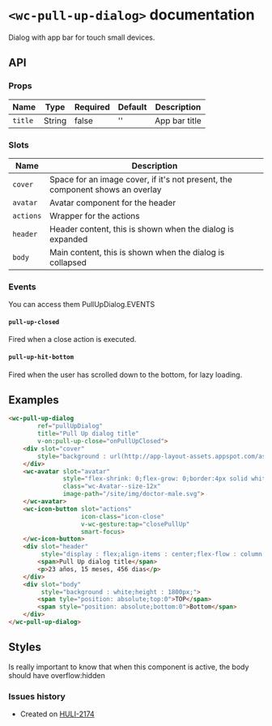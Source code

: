# `<wc-pull-up-dialog>` documentation

Dialog with app bar for touch small devices.

## API

### Props

| Name | Type | Required | Default | Description
| --- | --- | ---  | ---  | ---
| `title` | String | false | '' | App bar title

### Slots

| Name | Description |
| --- | --- |
| `cover` | Space for an image cover, if it's not present, the component shows an overlay |
| `avatar` | Avatar component for the header |
| `actions` | Wrapper for the actions |
| `header` | Header content, this is shown when the dialog is expanded |
| `body` | Main content, this is shown when the dialog is collapsed |

### Events

You can access them PullUpDialog.EVENTS

#### `pull-up-closed`

Fired when a close action is executed.

#### `pull-up-hit-bottom`

Fired when the user has scrolled down to the bottom, for lazy loading.

## Examples

``` html
<wc-pull-up-dialog
        ref="pullUpDialog"
        title="Pull Up dialog title"
        v-on:pull-up-close="onPullUpClosed">
    <div slot="cover"
        style="background : url(http://app-layout-assets.appspot.com/assets/test-drive.jpg) no-repeat;width: 100%;height: 200px;background-size : cover;background-clip : border-box;">
    </div>
    <wc-avatar slot="avatar"
               style="flex-shrink: 0;flex-grow: 0;border:4px solid white;background-color: white"
               class="wc-Avatar--size-12x"
               image-path="/site/img/doctor-male.svg">
    </wc-avatar>
    <wc-icon-button slot="actions"
                    icon-class="icon-close"
                    v-wc-gesture:tap="closePullUp"
                    smart-focus>
    </wc-icon-button>
    <div slot="header"
         style="display : flex;align-items : center;flex-flow : column nowrap;justify-content : initial;height: 152px;">
        <span>Pull Up dialog title</span>
        <p>23 años, 15 meses, 456 dias</p>
    </div>
    <div slot="body"
         style="background : white;height : 1800px;">
        <span tyle="position: absolute;top:0">TOP</span>
        <span style="position: absolute;bottom:0">Bottom</span>
    </div>
</wc-pull-up-dialog>
```

## Styles

Is really important to know that when this component is active, the body should have overflow:hidden

### Issues history

* Created on [HULI-2174](https://hulihealth.atlassian.net/browse/HULI-2174)
